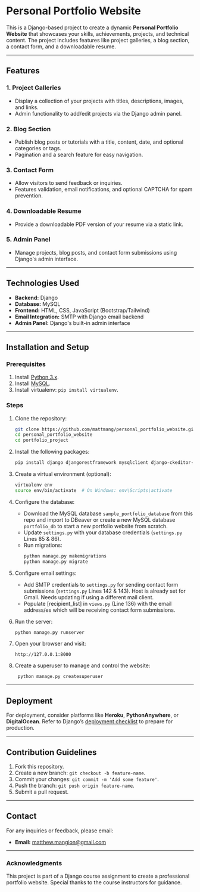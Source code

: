 # Personal Portfolio Website

This is a Django-based project to create a dynamic **Personal Portfolio Website** that showcases your skills, achievements, projects, and technical content. The project includes features like project galleries, a blog section, a contact form, and a downloadable resume.

---

## Features

### 1. Project Galleries
- Display a collection of your projects with titles, descriptions, images, and links.
- Admin functionality to add/edit projects via the Django admin panel.

### 2. Blog Section
- Publish blog posts or tutorials with a title, content, date, and optional categories or tags.
- Pagination and a search feature for easy navigation.

### 3. Contact Form
- Allow visitors to send feedback or inquiries.
- Features validation, email notifications, and optional CAPTCHA for spam prevention.

### 4. Downloadable Resume
- Provide a downloadable PDF version of your resume via a static link.

### 5. Admin Panel
- Manage projects, blog posts, and contact form submissions using Django's admin interface.

---

## Technologies Used

- **Backend:** Django
- **Database:** MySQL
- **Frontend:** HTML, CSS, JavaScript (Bootstrap/Tailwind)
- **Email Integration:** SMTP with Django email backend
- **Admin Panel:** Django's built-in admin interface

---

## Installation and Setup

### Prerequisites
1. Install [Python 3.x](https://www.python.org/).
2. Install [MySQL](https://www.mysql.com/).
3. Install virtualenv: `pip install virtualenv`.

### Steps
1. Clone the repository:
    ```bash
    git clone https://github.com/mattmang/personal_portfolio_website.git
    cd personal_portfolio_website
    cd portfolio_project
    ```
2. Install the following packages:
    ```bash
    pip install django djangorestframework mysqlclient django-ckeditor-5 captcha django-simple-captcha
    ```
   
3. Create a virtual environment (optional):
    ```bash
    virtualenv env
    source env/bin/activate  # On Windows: env\Scripts\activate
    ```

4. Configure the database:
    - Download the MySQL database `sample_portfolio_database` from this repo and import to DBeaver or create a new MySQL database `portfolio_db` to start a new portfolio website from scratch.
    - Update `settings.py` with your database credentials (`settings.py` Lines 85 & 86).
    - Run migrations:
      ```bash
      python manage.py makemigrations
      python manage.py migrate
      ```

5. Configure email settings:
    - Add SMTP credentials to `settings.py` for sending contact form submissions (`settings.py` Lines 142 & 143). Host is already set for Gmail. Needs updating if using a different mail client.
    - Populate [recipient_list] in `views.py` (Line 136) with the email address/es which will be receiving contact form submissions.

6. Run the server:
    ```bash
    python manage.py runserver
    ```

7. Open your browser and visit:
    ```
    http://127.0.0.1:8000
    ```

8. Create a superuser to manage and control the website:
   ```bash
    python manage.py createsuperuser
    ```   

---

## Deployment
For deployment, consider platforms like **Heroku**, **PythonAnywhere**, or **DigitalOcean**. Refer to Django’s [deployment checklist](https://docs.djangoproject.com/en/4.0/howto/deployment/checklist/) to prepare for production.

---

## Contribution Guidelines
1. Fork this repository.
2. Create a new branch: `git checkout -b feature-name`.
3. Commit your changes: `git commit -m 'Add some feature'`.
4. Push the branch: `git push origin feature-name`.
5. Submit a pull request.

---

## Contact
For any inquiries or feedback, please email:
- **Email:** [matthew.mangion@gmail.com](mailto:matthew.mangion@gmail.com)

---

### Acknowledgments
This project is part of a Django course assignment to create a professional portfolio website. Special thanks to the course instructors for guidance.
